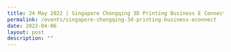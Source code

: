 ```yaml
---
title: 24 May 2022 | Singapore Chongqing 3D Printing Business E Connect
permalink: /events/singapore-chongqing-3d-printing-business-econnect
date: 2022-04-06
layout: post
description: ""
---
```

